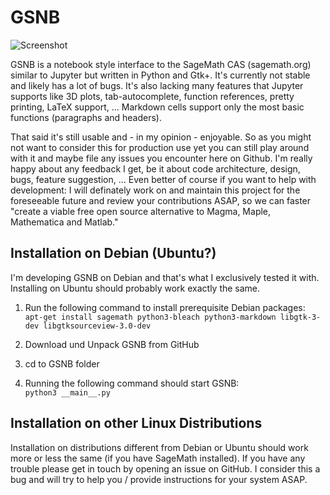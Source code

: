 # GSNB

![Screenshot](https://raw.githubusercontent.com/cvfosammmm/GSNB/master/resources/screenshots/2017-12-25.png)

GSNB is a notebook style interface to the SageMath CAS (sagemath.org) similar to Jupyter but written in Python and Gtk+. It's currently not stable and likely has a lot of bugs. It's also lacking many features that Jupyter supports like 3D plots, tab-autocomplete, function references, pretty printing, LaTeX support, ... Markdown cells support only the most basic functions (paragraphs and headers).

That said it's still usable and - in my opinion - enjoyable. So as you might not want to consider this for production use yet you can still play around with it and maybe file any issues you encounter here on Github. I'm really happy about any feedback I get, be it about code architecture, design, bugs, feature suggestion, ... Even better of course if you want to help with development: I will definately work on and maintain this project for the foreseeable future and review your contributions ASAP, so we can faster "create a viable free open source alternative to Magma, Maple, Mathematica and Matlab."

## Installation on Debian (Ubuntu?)

I'm developing GSNB on Debian and that's what I exclusively tested it with. Installing on Ubuntu should probably work exactly the same.

1. Run the following command to install prerequisite Debian packages:<br />
`apt-get install sagemath python3-bleach python3-markdown libgtk-3-dev libgtksourceview-3.0-dev`

2. Download und Unpack GSNB from GitHub

3. cd to GSNB folder

4. Running the following command should start GSNB:<br />
`python3 __main__.py`

## Installation on other Linux Distributions

Installation on distributions different from Debian or Ubuntu should work more or less the same (if you have SageMath installed). If you have any trouble please get in touch by opening an issue on GitHub. I consider this a bug and will try to help you / provide instructions for your system ASAP.

